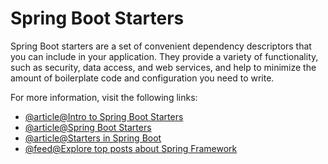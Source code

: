 # Spring Boot Starters

Spring Boot starters are a set of convenient dependency descriptors that you can include in your application. They provide a variety of functionality, such as security, data access, and web services, and help to minimize the amount of boilerplate code and configuration you need to write.

For more information, visit the following links:

- [@article@Intro to Spring Boot Starters](https://www.baeldung.com/spring-boot-starters)
- [@article@Spring Boot Starters](https://www.javatpoint.com/spring-boot-starters)
- [@article@Starters in Spring Boot](https://www.geeksforgeeks.org/spring-boot-starters/)
- [@feed@Explore top posts about Spring Framework](https://app.daily.dev/tags/spring?ref=roadmapsh)
